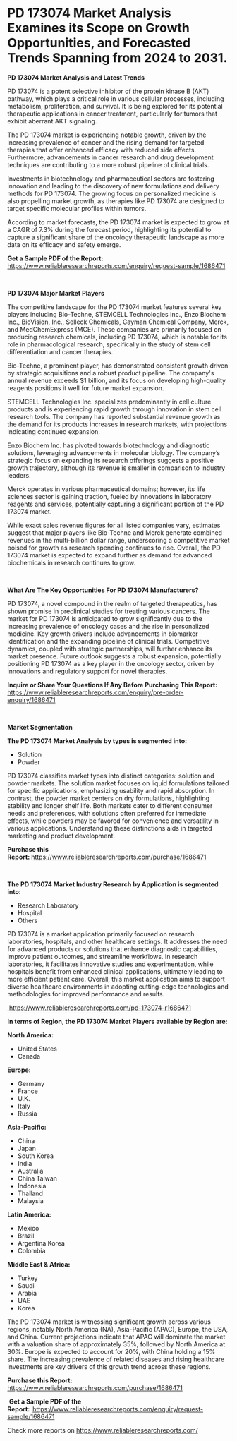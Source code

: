 <p><h1>PD 173074 Market Analysis Examines its Scope on Growth Opportunities, and Forecasted Trends Spanning from 2024 to 2031.</h1></p><p><strong>PD 173074 Market Analysis and Latest Trends</strong></p>
<p><p>PD 173074 is a potent selective inhibitor of the protein kinase B (AKT) pathway, which plays a critical role in various cellular processes, including metabolism, proliferation, and survival. It is being explored for its potential therapeutic applications in cancer treatment, particularly for tumors that exhibit aberrant AKT signaling. </p><p>The PD 173074 market is experiencing notable growth, driven by the increasing prevalence of cancer and the rising demand for targeted therapies that offer enhanced efficacy with reduced side effects. Furthermore, advancements in cancer research and drug development techniques are contributing to a more robust pipeline of clinical trials. </p><p>Investments in biotechnology and pharmaceutical sectors are fostering innovation and leading to the discovery of new formulations and delivery methods for PD 173074. The growing focus on personalized medicine is also propelling market growth, as therapies like PD 173074 are designed to target specific molecular profiles within tumors.</p><p>According to market forecasts, the PD 173074 market is expected to grow at a CAGR of 7.3% during the forecast period, highlighting its potential to capture a significant share of the oncology therapeutic landscape as more data on its efficacy and safety emerge.</p></p>
<p><strong>Get a Sample PDF of the Report:&nbsp;</strong> <a href="https://www.reliableresearchreports.com/enquiry/request-sample/1686471?utm_campaign=38&utm_medium=2&utm_source=Github&utm_content=ia&utm_term=31122024&utm_id=pd-173074">https://www.reliableresearchreports.com/enquiry/request-sample/1686471</a></p>
<p>&nbsp;</p>
<p><strong>PD 173074 Major Market Players</strong></p>
<p><p>The competitive landscape for the PD 173074 market features several key players including Bio-Techne, STEMCELL Technologies Inc., Enzo Biochem Inc., BioVision, Inc., Selleck Chemicals, Cayman Chemical Company, Merck, and MedChemExpress (MCE). These companies are primarily focused on producing research chemicals, including PD 173074, which is notable for its role in pharmacological research, specifically in the study of stem cell differentiation and cancer therapies.</p><p>Bio-Techne, a prominent player, has demonstrated consistent growth driven by strategic acquisitions and a robust product pipeline. The company's annual revenue exceeds $1 billion, and its focus on developing high-quality reagents positions it well for future market expansion.</p><p>STEMCELL Technologies Inc. specializes predominantly in cell culture products and is experiencing rapid growth through innovation in stem cell research tools. The company has reported substantial revenue growth as the demand for its products increases in research markets, with projections indicating continued expansion.</p><p>Enzo Biochem Inc. has pivoted towards biotechnology and diagnostic solutions, leveraging advancements in molecular biology. The company’s strategic focus on expanding its research offerings suggests a positive growth trajectory, although its revenue is smaller in comparison to industry leaders.</p><p>Merck operates in various pharmaceutical domains; however, its life sciences sector is gaining traction, fueled by innovations in laboratory reagents and services, potentially capturing a significant portion of the PD 173074 market.</p><p>While exact sales revenue figures for all listed companies vary, estimates suggest that major players like Bio-Techne and Merck generate combined revenues in the multi-billion dollar range, underscoring a competitive market poised for growth as research spending continues to rise. Overall, the PD 173074 market is expected to expand further as demand for advanced biochemicals in research continues to grow.</p></p>
<p>&nbsp;</p>
<p><strong>What Are The Key Opportunities For PD 173074 Manufacturers?</strong></p>
<p><p>PD 173074, a novel compound in the realm of targeted therapeutics, has shown promise in preclinical studies for treating various cancers. The market for PD 173074 is anticipated to grow significantly due to the increasing prevalence of oncology cases and the rise in personalized medicine. Key growth drivers include advancements in biomarker identification and the expanding pipeline of clinical trials. Competitive dynamics, coupled with strategic partnerships, will further enhance its market presence. Future outlook suggests a robust expansion, potentially positioning PD 173074 as a key player in the oncology sector, driven by innovations and regulatory support for novel therapies.</p></p>
<p><strong>Inquire or Share Your Questions If Any Before Purchasing This Report:</strong> <a href="https://www.reliableresearchreports.com/enquiry/pre-order-enquiry/1686471?utm_campaign=38&utm_medium=2&utm_source=Github&utm_content=ia&utm_term=31122024&utm_id=pd-173074">https://www.reliableresearchreports.com/enquiry/pre-order-enquiry/1686471</a></p>
<p>&nbsp;</p>
<p><strong>Market Segmentation</strong></p>
<p><strong>The PD 173074 Market Analysis by types is segmented into:</strong></p>
<p><ul><li>Solution</li><li>Powder</li></ul></p>
<p><p>PD 173074 classifies market types into distinct categories: solution and powder markets. The solution market focuses on liquid formulations tailored for specific applications, emphasizing usability and rapid absorption. In contrast, the powder market centers on dry formulations, highlighting stability and longer shelf life. Both markets cater to different consumer needs and preferences, with solutions often preferred for immediate effects, while powders may be favored for convenience and versatility in various applications. Understanding these distinctions aids in targeted marketing and product development.</p></p>
<p><strong>Purchase this Report:&nbsp;</strong><a href="https://www.reliableresearchreports.com/purchase/1686471?utm_campaign=38&utm_medium=2&utm_source=Github&utm_content=ia&utm_term=31122024&utm_id=pd-173074">https://www.reliableresearchreports.com/purchase/1686471</a></p>
<p>&nbsp;</p>
<p><strong>The PD 173074 Market Industry Research by Application is segmented into:</strong></p>
<p><ul><li>Research Laboratory</li><li>Hospital</li><li>Others</li></ul></p>
<p><p>PD 173074 is a market application primarily focused on research laboratories, hospitals, and other healthcare settings. It addresses the need for advanced products or solutions that enhance diagnostic capabilities, improve patient outcomes, and streamline workflows. In research laboratories, it facilitates innovative studies and experimentation, while hospitals benefit from enhanced clinical applications, ultimately leading to more efficient patient care. Overall, this market application aims to support diverse healthcare environments in adopting cutting-edge technologies and methodologies for improved performance and results.</p></p>
<p><a href="https://www.reliableresearchreports.com/pd-173074-r1686471?utm_campaign=38&utm_medium=2&utm_source=Github&utm_content=ia&utm_term=31122024&utm_id=pd-173074">&nbsp;https://www.reliableresearchreports.com/pd-173074-r1686471</a></p>
<p><strong>In terms of Region, the PD 173074 Market Players available by Region are:</strong></p>
<p>
    <p> <strong> North America: </strong>
        <ul>
            <li>United States</li>
            <li>Canada</li>
        </ul>
        </p> 
    <p> <strong> Europe: </strong>
        <ul>
            <li>Germany</li>
            <li>France</li>
            <li>U.K.</li>
            <li>Italy</li>
            <li>Russia</li>
        </ul>
        </p> 
    <p> <strong> Asia-Pacific: </strong>
        <ul>
            <li>China</li>
            <li>Japan</li>
            <li>South Korea</li>
            <li>India</li>
            <li>Australia</li>
            <li>China Taiwan</li>
            <li>Indonesia</li>
            <li>Thailand</li>
            <li>Malaysia</li>
        </ul>
        </p> 
    <p> <strong> Latin America: </strong>
        <ul>
            <li>Mexico</li>
            <li>Brazil</li>
            <li>Argentina Korea</li>
            <li>Colombia</li>
        </ul>
        </p> 
    <p> <strong> Middle East & Africa: </strong>
        <ul>
            <li>Turkey</li>
            <li>Saudi</li>
            <li>Arabia</li>
            <li>UAE</li>
            <li>Korea</li>
        </ul>
    </p>
    </p>
<p><p>The PD 173074 market is witnessing significant growth across various regions, notably North America (NA), Asia-Pacific (APAC), Europe, the USA, and China. Current projections indicate that APAC will dominate the market with a valuation share of approximately 35%, followed by North America at 30%. Europe is expected to account for 20%, with China holding a 15% share. The increasing prevalence of related diseases and rising healthcare investments are key drivers of this growth trend across these regions.</p></p>
<p><strong>Purchase this Report: </strong><a href="https://www.reliableresearchreports.com/purchase/1686471?utm_campaign=38&utm_medium=2&utm_source=Github&utm_content=ia&utm_term=31122024&utm_id=pd-173074">https://www.reliableresearchreports.com/purchase/1686471</a></p>
<p>&nbsp;<strong>Get a Sample PDF of the Report:&nbsp;&nbsp;</strong><a href="https://www.reliableresearchreports.com/enquiry/request-sample/1686471?utm_campaign=38&utm_medium=2&utm_source=Github&utm_content=ia&utm_term=31122024&utm_id=pd-173074">https://www.reliableresearchreports.com/enquiry/request-sample/1686471</a></p>
<p><strong></strong></p>
<p>Check more reports on <a href="https://www.reliableresearchreports.com/?utm_campaign=38&utm_medium=2&utm_source=Github&utm_content=ia&utm_term=31122024&utm_id=pd-173074">https://www.reliableresearchreports.com/</a></p>